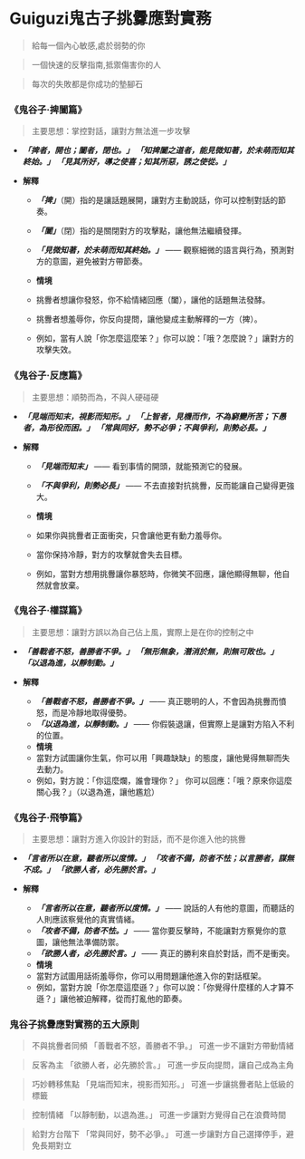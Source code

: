 # Guiguzi鬼古子挑釁應對實務
> 給每一個內心敏感,處於弱勢的你

> 一個快速的反擊指南,抵禦傷害你的人

> 每次的失敗都是你成功的墊腳石

### 《鬼谷子·捭闔篇》
> 主要思想：掌控對話，讓對方無法進一步攻擊

- ***「捭者，開也；闔者，閉也。」 「知捭闔之道者，能見微知著，於未萌而知其終始。」 「見其所好，導之使喜；知其所惡，誘之使從。」***

- **解釋**

  - ***「捭」***（開）指的是讓話題展開，讓對方主動說話，你可以控制對話的節奏。
  - ***「闔」***（閉）指的是關閉對方的攻擊點，讓他無法繼續發揮。
  - ***「見微知著，於未萌而知其終始。」*** —— 觀察細微的語言與行為，預測對方的意圖，避免被對方帶節奏。
  - **情境**

  - 挑釁者想讓你發怒，你不給情緒回應（闔），讓他的話題無法發酵。
  - 挑釁者想羞辱你，你反向提問，讓他變成主動解釋的一方（捭）。
  - 例如，當有人說「你怎麼這麼笨？」你可以說：「哦？怎麼說？」讓對方的攻擊失效。
### 《鬼谷子·反應篇》
> 主要思想：順勢而為，不與人硬碰硬

- ***「見端而知末，視影而知形。」 「上智者，見機而作，不為窮變所苦；下愚者，為形役而困。」 「常與同好，勢不必爭；不與爭利，則勢必長。」***

- **解釋**

  - ***「見端而知末」*** —— 看到事情的開頭，就能預測它的發展。
  - ***「不與爭利，則勢必長」*** —— 不去直接對抗挑釁，反而能讓自己變得更強大。
  - **情境**

  - 如果你與挑釁者正面衝突，只會讓他更有動力羞辱你。
  - 當你保持冷靜，對方的攻擊就會失去目標。
  - 例如，當對方想用挑釁讓你暴怒時，你微笑不回應，讓他顯得無聊，他自然就會放棄。

### 《鬼谷子·權謀篇》
> 主要思想：讓對方誤以為自己佔上風，實際上是在你的控制之中

- ***「善戰者不怒，善勝者不爭。」 「無形無象，潛消於無，則無可敗也。」 「以退為進，以靜制動。」***

- **解釋**

  - ***「善戰者不怒，善勝者不爭。」*** —— 真正聰明的人，不會因為挑釁而憤怒，而是冷靜地取得優勢。
  - ***「以退為進，以靜制動。」*** —— 你假裝退讓，但實際上是讓對方陷入不利的位置。
  - **情境**
  - 當對方試圖讓你生氣，你可以用「興趣缺缺」的態度，讓他覺得無聊而失去動力。
  - 例如，對方說：「你這麼爛，誰會理你？」 你可以回應：「哦？原來你這麼關心我？」（以退為進，讓他尷尬）
### 《鬼谷子·飛箏篇》
> 主要思想：讓對方進入你設計的對話，而不是你進入他的挑釁

- ***「言者所以在意，聽者所以度情。」 「攻者不備，防者不怯；以言勝者，謀無不成。」 「欲勝人者，必先勝於言。」***

- **解釋**

  - ***「言者所以在意，聽者所以度情。」*** —— 說話的人有他的意圖，而聽話的人則應該察覺他的真實情緒。
  - ***「攻者不備，防者不怯。」*** —— 當你要反擊時，不能讓對方察覺你的意圖，讓他無法準備防禦。
  - ***「欲勝人者，必先勝於言。」*** —— 真正的勝利來自於對話，而不是衝突。
  - **情境**
  - 當對方試圖用話術羞辱你，你可以用問題讓他進入你的對話框架。
  - 例如，當對方說「你怎麼這麼遜？」你可以說：「你覺得什麼樣的人才算不遜？」讓他被迫解釋，從而打亂他的節奏。


### 鬼谷子挑釁應對實務的五大原則

> 不與挑釁者同頻	「善戰者不怒，善勝者不爭。」	可進一步不讓對方帶動情緒

> 反客為主	「欲勝人者，必先勝於言。」	可進一步反向提問，讓自己成為主角

> 巧妙轉移焦點	「見端而知末，視影而知形。」	可進一步讓挑釁者貼上低級的標籤

> 控制情緒	「以靜制動，以退為進。」	可進一步讓對方覺得自己在浪費時間

> 給對方台階下	「常與同好，勢不必爭。」	可進一步讓對方自己選擇停手，避免長期對立


